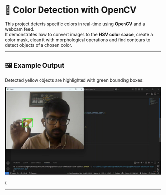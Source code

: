 # 🎨 Color Detection with OpenCV

This project detects specific colors in real-time using **OpenCV** and a webcam feed.  
It demonstrates how to convert images to the **HSV color space**, create a color mask, clean it with morphological operations and find contours to detect objects of a chosen color.

---

## 🖼️ Example Output
Detected yellow objects are highlighted with green bounding boxes:

<p align="center">
  <img src="final.jpg" width="800">
</p>(

---
